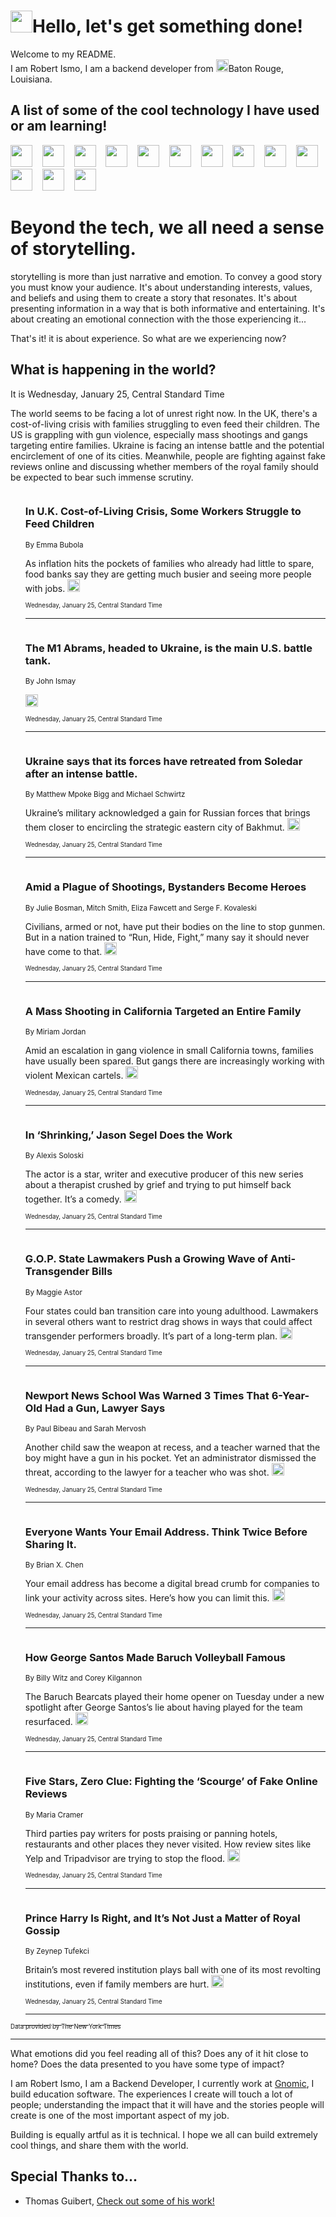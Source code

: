 <h1><img src="https://emojis.slackmojis.com/emojis/images/1643514375/3493/hot-coffee.gif?1643514375" width="35"/>Hello, let's get something done!</h1>

<p>Welcome to my README.<br/>
I am Robert Ismo, I am a backend developer from <img src="https://emojis.slackmojis.com/emojis/images/1638395689/50435/moulin_rouge.png?1638395689" width="20"/>Baton Rouge, Louisiana.</p>
<h2>A list of some of the cool technology I have used or am learning!</h2>
<p>
<img src="https://emojis.slackmojis.com/emojis/images/1643516091/21142/meow_bongotap.gif?1643516091" width="35" alt="">
<img src="https://img.shields.io/badge/Favorite%20Frontend%20Framework-SvelteKit-f83903" alt="">
<img src="https://img.shields.io/badge/Second%20Favorite-Vue-40b581" alt="">
<img src="https://img.shields.io/badge/Most%20Used%20Runtime-Nodejs-78b061" alt="">
<img src="https://emojis.slackmojis.com/emojis/images/1643517416/34482/fire.gif?1643517416" width="35" alt="">
<img src="https://img.shields.io/badge/Javascript%20But%20Better-Typescript-0078ca" alt="">
<img src="https://img.shields.io/badge/Favorite%20Language-Elixir-3e244d" alt="">
<img src="https://img.shields.io/badge/Containerize%20Everything-Docker-6ac9ef" alt="">
<img src="https://emojis.slackmojis.com/emojis/images/1643514596/5999/meow_party.gif?1643514596" width="35" alt="">
<img src="https://img.shields.io/badge/API%20Love%20Language-Graphql-de32a5" alt="">
<img src="https://img.shields.io/badge/Our%20Favorite%20Version%20Controller-Git-e94f33" alt="">
<img src="https://img.shields.io/badge/Favorite%20Database-Redis-d42d1d" alt="">
<img src="https://emojis.slackmojis.com/emojis/images/1643514559/5584/deployparrot.gif?1643514559" width="35" alt="">
<img src="https://img.shields.io/badge/Container%20Interstate-RabbitMQ-f66200" alt="">
<img src="https://img.shields.io/badge/Gotta%20Learn-Kubernetes-316adf" alt="">
<img src="https://img.shields.io/badge/Really%20Mature%20Now-WASM-654fef" alt="">
<img src="https://emojis.slackmojis.com/emojis/images/1666642497/61942/dance_vibe.gif?1666642497" width="35" alt="">
<img src="https://img.shields.io/badge/For%20My%20M1-ARM64-657d96" alt="">
<img src="https://img.shields.io/badge/Loving%20This%20So%20Much-TailwindCSS-17bcb5" alt="">
<img src="https://img.shields.io/badge/Cool%20Build%20Tool-Vite-f9cb24" alt="">
<img src="https://emojis.slackmojis.com/emojis/images/1669231376/62819/working-on-it.gif?1669231376" width="35" alt="">
<img src="https://img.shields.io/badge/Fun%20and%20Easy%20Database-MongoDB-5f8c49" alt="">
<img src="https://img.shields.io/badge/JS%20Life%20Support-NPM-c73737" alt="">
<img src="https://img.shields.io/badge/I%20Liked%20It-DynamoDB-0073b9" alt="">
<img src="https://emojis.slackmojis.com/emojis/images/1643514045/46/question.gif?1643514045" width="35" alt="">
<img src="https://img.shields.io/badge/cool-React-60d6f9" alt="">
<img src="https://img.shields.io/badge/Future%20Big%20Project-Lambda-f37e00" alt="">
<img src="https://img.shields.io/badge/NPM%20But%20Better-PNPM-f1aa07" alt="">
<img src="https://emojis.slackmojis.com/emojis/images/1643514943/9662/fbwow.gif?1643514943" width="35" alt="">
<img src="https://img.shields.io/badge/First%20Language-C-662079" alt="">
<img src="https://img.shields.io/badge/Where%20I%20Deploy%20Frontend-Vercel-000000" alt="">
<img src="https://img.shields.io/badge/Who%20Does%20not%20Want%20an%20App-Swift-f9492a" alt="">
<img src="https://emojis.slackmojis.com/emojis/images/1643514058/151/javascript.png?1643514058" width="35" alt="">
<img src="https://img.shields.io/badge/cool-Python-fbd542" alt="">
<img src="https://img.shields.io/badge/Favorite%20Something-Stripe-656cdc" alt="">
<img src="https://img.shields.io/badge/Of%20Course-HTML5-ed6327" alt="">
<img src="https://emojis.slackmojis.com/emojis/images/1660415405/60731/bomb.gif?1660415405" width="35" alt="">
<img src="https://img.shields.io/badge/hate-CSS-2964ec" alt="">
<img src="https://img.shields.io/badge/Learning-CircleCI-141215" alt="">
<img src="https://img.shields.io/badge/Learning-Rust-fbbb3b" alt="">
<img src="https://emojis.slackmojis.com/emojis/images/1660415397/60712/writing-hand.gif?1660415397" width="35" alt="">
<img src="https://img.shields.io/badge/Dev%20Browser%20of%20Choice-Firefox-cc4e26" alt="">
<img src="https://img.shields.io/badge/Recoverying%20From%20Windows-UNIX-1781e3" alt="">
<img src="https://img.shields.io/badge/LOVE-LogSeq-90c1c2" alt="">
<img src="https://emojis.slackmojis.com/emojis/images/1643514066/223/kirby.gif?1643514066" width="35" alt="">
<img src="https://img.shields.io/badge/Daily%20Driver-MacOS-e6e6e8" alt="">
<img src="https://img.shields.io/badge/Git%20Server-Github-000000" alt="">
<img src="https://img.shields.io/badge/enjoyable-EC2-f17428" alt="">
<img src="https://emojis.slackmojis.com/emojis/images/1643514239/2069/excited.gif?1643514239" width="35" alt="">
</p>
<h1>Beyond the tech, we all need a sense of storytelling.</h1>
<p>storytelling is more than just narrative and emotion. To convey a good story you must know your audience. It's about understanding interests, values, and beliefs and using them to create a story that resonates. It's about presenting information in a way that is both informative and entertaining. It's about creating an emotional connection with the those experiencing it...</p>
<p>That's it! it is about experience. So what are we experiencing now?</p>
<h2>What is happening in the world?</h2>
<p>It is Wednesday, January 25, Central Standard Time</p>
<p>
The world seems to be facing a lot of unrest right now. In the UK, there&#39;s a cost-of-living crisis with families struggling to even feed their children. The US is grappling with gun violence, especially mass shootings and gangs targeting entire families. Ukraine is facing an intense battle and the potential encirclement of one of its cities. Meanwhile, people are fighting against fake reviews online and discussing whether members of the royal family should be expected to bear such immense scrutiny.</p>
<ol>
<img src="https://img.shields.io/badge/-world-blue" alt="">
<h3>In U.K. Cost-of-Living Crisis, Some Workers Struggle to Feed Children</h3>
<sub>By Emma Bubola</sub>
<p>As inflation hits the pockets of families who already had little to spare, food banks say they are getting much busier and seeing more people with jobs.  <a href="https://nyti.ms/3kGfnka"><img src="https://developer.nytimes.com/files/poweredby_nytimes_30b.png?v=1583354208352" height="20"></a></p>
<sub><sub>Wednesday, January 25, Central Standard Time</sub></sub>
<hr/>
<img src="https://img.shields.io/badge/-world-blue" alt="">
<h3>The M1 Abrams, headed to Ukraine, is the main U.S. battle tank.</h3>
<sub>By John Ismay</sub>
<p>  <a href="https://nyti.ms/3Wx8Cyo"><img src="https://developer.nytimes.com/files/poweredby_nytimes_30b.png?v=1583354208352" height="20"></a></p>
<sub><sub>Wednesday, January 25, Central Standard Time</sub></sub>
<hr/>
<img src="https://img.shields.io/badge/-world-blue" alt="">
<h3>Ukraine says that its forces have retreated from Soledar after an intense battle.</h3>
<sub>By Matthew Mpoke Bigg and Michael Schwirtz</sub>
<p>Ukraine’s military acknowledged a gain for Russian forces that brings them closer to encircling the strategic eastern city of Bakhmut.  <a href="https://nyti.ms/3WD0FaT"><img src="https://developer.nytimes.com/files/poweredby_nytimes_30b.png?v=1583354208352" height="20"></a></p>
<sub><sub>Wednesday, January 25, Central Standard Time</sub></sub>
<hr/>
<img src="https://img.shields.io/badge/-us-blue" alt="">
<h3>Amid a Plague of Shootings, Bystanders Become Heroes</h3>
<sub>By Julie Bosman, Mitch Smith, Eliza Fawcett and Serge F. Kovaleski</sub>
<p>Civilians, armed or not, have put their bodies on the line to stop gunmen. But in a nation trained to “Run, Hide, Fight,” many say it should never have come to that.  <a href="https://nyti.ms/3XYoueC"><img src="https://developer.nytimes.com/files/poweredby_nytimes_30b.png?v=1583354208352" height="20"></a></p>
<sub><sub>Wednesday, January 25, Central Standard Time</sub></sub>
<hr/>
<img src="https://img.shields.io/badge/-us-blue" alt="">
<h3>A Mass Shooting in California Targeted an Entire Family</h3>
<sub>By Miriam Jordan</sub>
<p>Amid an escalation in gang violence in small California towns, families have usually been spared. But gangs there are increasingly working with violent Mexican cartels.  <a href="https://nyti.ms/3WwINOR"><img src="https://developer.nytimes.com/files/poweredby_nytimes_30b.png?v=1583354208352" height="20"></a></p>
<sub><sub>Wednesday, January 25, Central Standard Time</sub></sub>
<hr/>
<img src="https://img.shields.io/badge/-arts-blue" alt="">
<h3>In ‘Shrinking,’ Jason Segel Does the Work</h3>
<sub>By Alexis Soloski</sub>
<p>The actor is a star, writer and executive producer of this new series about a therapist crushed by grief and trying to put himself back together. It’s a comedy.  <a href="https://nyti.ms/3j0dNJE"><img src="https://developer.nytimes.com/files/poweredby_nytimes_30b.png?v=1583354208352" height="20"></a></p>
<sub><sub>Wednesday, January 25, Central Standard Time</sub></sub>
<hr/>
<img src="https://img.shields.io/badge/-us-blue" alt="">
<h3>G.O.P. State Lawmakers Push a Growing Wave of Anti-Transgender Bills</h3>
<sub>By Maggie Astor</sub>
<p>Four states could ban transition care into young adulthood. Lawmakers in several others want to restrict drag shows in ways that could affect transgender performers broadly. It’s part of a long-term plan.  <a href="https://nyti.ms/3j8XJVR"><img src="https://developer.nytimes.com/files/poweredby_nytimes_30b.png?v=1583354208352" height="20"></a></p>
<sub><sub>Wednesday, January 25, Central Standard Time</sub></sub>
<hr/>
<img src="https://img.shields.io/badge/-us-blue" alt="">
<h3>Newport News School Was Warned 3 Times That 6-Year-Old Had a Gun, Lawyer Says</h3>
<sub>By Paul Bibeau and Sarah Mervosh</sub>
<p>Another child saw the weapon at recess, and a teacher warned that the boy might have a gun in his pocket. Yet an administrator dismissed the threat, according to the lawyer for a teacher who was shot.  <a href="https://nyti.ms/3DeDrRQ"><img src="https://developer.nytimes.com/files/poweredby_nytimes_30b.png?v=1583354208352" height="20"></a></p>
<sub><sub>Wednesday, January 25, Central Standard Time</sub></sub>
<hr/>
<img src="https://img.shields.io/badge/-technology-blue" alt="">
<h3>Everyone Wants Your Email Address. Think Twice Before Sharing It.</h3>
<sub>By Brian X. Chen</sub>
<p>Your email address has become a digital bread crumb for companies to link your activity across sites. Here’s how you can limit this.  <a href="https://nyti.ms/3XTDQRf"><img src="https://developer.nytimes.com/files/poweredby_nytimes_30b.png?v=1583354208352" height="20"></a></p>
<sub><sub>Wednesday, January 25, Central Standard Time</sub></sub>
<hr/>
<img src="https://img.shields.io/badge/-nyregion-blue" alt="">
<h3>How George Santos Made Baruch Volleyball Famous</h3>
<sub>By Billy Witz and Corey Kilgannon</sub>
<p>The Baruch Bearcats played their home opener on Tuesday under a new spotlight after George Santos’s lie about having played for the team resurfaced.  <a href="https://nyti.ms/3Dhqk1Y"><img src="https://developer.nytimes.com/files/poweredby_nytimes_30b.png?v=1583354208352" height="20"></a></p>
<sub><sub>Wednesday, January 25, Central Standard Time</sub></sub>
<hr/>
<img src="https://img.shields.io/badge/-travel-blue" alt="">
<h3>Five Stars, Zero Clue: Fighting the ‘Scourge’ of Fake Online Reviews</h3>
<sub>By Maria Cramer</sub>
<p>Third parties pay writers for posts praising or panning hotels, restaurants and other places they never visited. How review sites like Yelp and Tripadvisor are trying to stop the flood.  <a href="https://nyti.ms/3H13T2e"><img src="https://developer.nytimes.com/files/poweredby_nytimes_30b.png?v=1583354208352" height="20"></a></p>
<sub><sub>Wednesday, January 25, Central Standard Time</sub></sub>
<hr/>
<img src="https://img.shields.io/badge/-opinion-blue" alt="">
<h3>Prince Harry Is Right, and It’s Not Just a Matter of Royal Gossip</h3>
<sub>By Zeynep Tufekci</sub>
<p>Britain’s most revered institution plays ball with one of its most revolting institutions, even if family members are hurt.  <a href="https://nyti.ms/3kJDlLi"><img src="https://developer.nytimes.com/files/poweredby_nytimes_30b.png?v=1583354208352" height="20"></a></p>
<sub><sub>Wednesday, January 25, Central Standard Time</sub></sub>
<hr/>
</ol>
<a href="https://developer.nytimes.com"><sub><sub>Data provided by The New York Times</sub></sub></a>
<hr/>
<p>What emotions did you feel reading all of this? Does any of it hit close to home? Does the data presented to you have some type of impact?</p>
<p>I am Robert Ismo, I am a Backend Developer, I currently work at <a href="https://gnomic.education/">Gnomic</a>, I build education software. The experiences I create will touch a lot of people; understanding the impact that it will have and the stories people will create is one of the most important aspect of my job.</p>
<p>Building is equally artful as it is technical. I hope we all can build extremely cool things, and share them with the world.</p>
<h2>Special Thanks to...</h2>
<ul>
<li>Thomas Guibert, <a href="https://github.com/thmsgbrt/thmsgbrt">Check out some of his work!</a></li>
</ul>